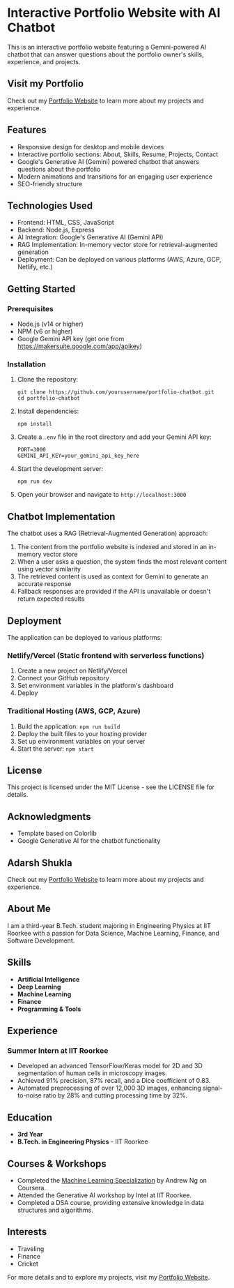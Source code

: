 # Interactive Portfolio Website with AI Chatbot

This is an interactive portfolio website featuring a Gemini-powered AI chatbot that can answer questions about the portfolio owner's skills, experience, and projects.

## Visit my Portfolio

Check out my [Portfolio Website](https://adarshukla.netlify.app/) to learn more about my projects and experience.

## Features

- Responsive design for desktop and mobile devices
- Interactive portfolio sections: About, Skills, Resume, Projects, Contact
- Google's Generative AI (Gemini) powered chatbot that answers questions about the portfolio
- Modern animations and transitions for an engaging user experience
- SEO-friendly structure

## Technologies Used

- Frontend: HTML, CSS, JavaScript
- Backend: Node.js, Express
- AI Integration: Google's Generative AI (Gemini API)
- RAG Implementation: In-memory vector store for retrieval-augmented generation
- Deployment: Can be deployed on various platforms (AWS, Azure, GCP, Netlify, etc.)

## Getting Started

### Prerequisites

- Node.js (v14 or higher)
- NPM (v6 or higher)
- Google Gemini API key (get one from https://makersuite.google.com/app/apikey)

### Installation

1. Clone the repository:
   ```
   git clone https://github.com/yourusername/portfolio-chatbot.git
   cd portfolio-chatbot
   ```

2. Install dependencies:
   ```
   npm install
   ```

3. Create a `.env` file in the root directory and add your Gemini API key:
   ```
   PORT=3000
   GEMINI_API_KEY=your_gemini_api_key_here
   ```

4. Start the development server:
   ```
   npm run dev
   ```

5. Open your browser and navigate to `http://localhost:3000`

## Chatbot Implementation

The chatbot uses a RAG (Retrieval-Augmented Generation) approach:
1. The content from the portfolio website is indexed and stored in an in-memory vector store
2. When a user asks a question, the system finds the most relevant content using vector similarity
3. The retrieved content is used as context for Gemini to generate an accurate response
4. Fallback responses are provided if the API is unavailable or doesn't return expected results

## Deployment

The application can be deployed to various platforms:

### Netlify/Vercel (Static frontend with serverless functions)
1. Create a new project on Netlify/Vercel
2. Connect your GitHub repository
3. Set environment variables in the platform's dashboard
4. Deploy

### Traditional Hosting (AWS, GCP, Azure)
1. Build the application: `npm run build`
2. Deploy the built files to your hosting provider
3. Set up environment variables on your server
4. Start the server: `npm start`

## License

This project is licensed under the MIT License - see the LICENSE file for details.

## Acknowledgments

- Template based on Colorlib
- Google Generative AI for the chatbot functionality

## Adarsh Shukla

Check out my [Portfolio Website](https://adarshukla3005.github.io/) to learn more about my projects and experience.

## About Me

I am a third-year B.Tech. student majoring in Engineering Physics at IIT Roorkee with a passion for Data Science, Machine Learning, Finance, and Software Development. 

## Skills

- **Artificial Intelligence**
- **Deep Learning**
- **Machine Learning**
- **Finance**
- **Programming & Tools**

## Experience

### Summer Intern at IIT Roorkee
- Developed an advanced TensorFlow/Keras model for 2D and 3D segmentation of human cells in microscopy images.
- Achieved 91% precision, 87% recall, and a Dice coefficient of 0.83.
- Automated preprocessing of over 12,000 3D images, enhancing signal-to-noise ratio by 28% and cutting processing time by 32%.

## Education

- **3rd Year**
- **B.Tech. in Engineering Physics** - IIT Roorkee

## Courses & Workshops

- Completed the [Machine Learning Specialization](https://www.coursera.org/specializations/machine-learning) by Andrew Ng on Coursera.
- Attended the Generative AI workshop by Intel at IIT Roorkee.
- Completed a DSA course, providing extensive knowledge in data structures and algorithms.

## Interests

- Traveling
- Finance
- Cricket

For more details and to explore my projects, visit my [Portfolio Website](https://adarshukla3005.github.io/).

